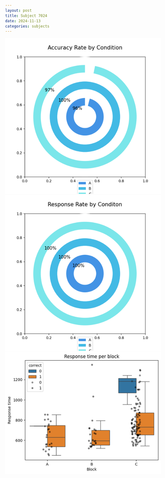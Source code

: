 ```yaml
---
layout: post
title: Subject 7024
date: 2024-11-13
categories: subjects
---
```


![](data/7024/run-8/7024_accuracy_rate.png)
![](data/7024/run-8/7024_response_rate.png)
![](data/7024/run-8/7024_rt.png)
